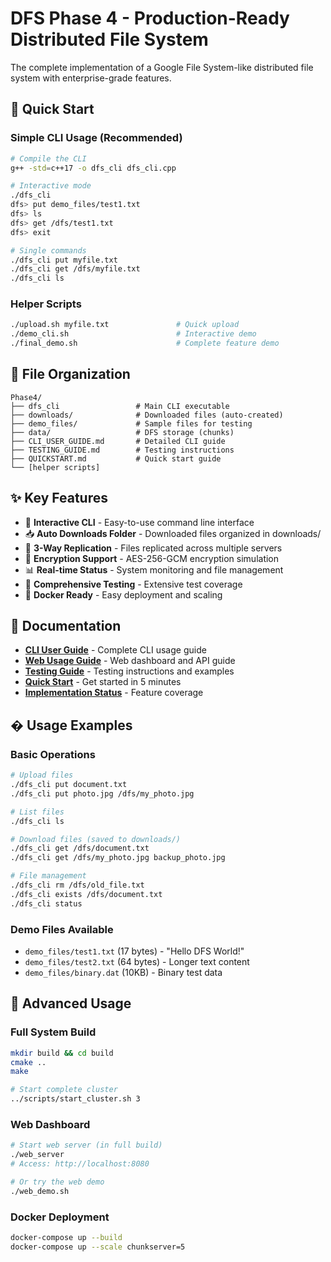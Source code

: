 # DFS Phase 4 - Production-Ready Distributed File System

The complete implementation of a Google File System-like distributed file system with enterprise-grade features.

## 🚀 Quick Start

### Simple CLI Usage (Recommended)
```bash
# Compile the CLI
g++ -std=c++17 -o dfs_cli dfs_cli.cpp

# Interactive mode
./dfs_cli
dfs> put demo_files/test1.txt
dfs> ls
dfs> get /dfs/test1.txt
dfs> exit

# Single commands
./dfs_cli put myfile.txt
./dfs_cli get /dfs/myfile.txt
./dfs_cli ls
```

### Helper Scripts
```bash
./upload.sh myfile.txt               # Quick upload
./demo_cli.sh                        # Interactive demo
./final_demo.sh                      # Complete feature demo
```

## 📁 File Organization

```
Phase4/
├── dfs_cli                 # Main CLI executable
├── downloads/              # Downloaded files (auto-created)
├── demo_files/             # Sample files for testing
├── data/                   # DFS storage (chunks)
├── CLI_USER_GUIDE.md       # Detailed CLI guide
├── TESTING_GUIDE.md        # Testing instructions
├── QUICKSTART.md           # Quick start guide
└── [helper scripts]
```

## ✨ Key Features

- 🎯 **Interactive CLI** - Easy-to-use command line interface
- 📥 **Auto Downloads Folder** - Downloaded files organized in downloads/
- 🔄 **3-Way Replication** - Files replicated across multiple servers
- 🔐 **Encryption Support** - AES-256-GCM encryption simulation
- 📊 **Real-time Status** - System monitoring and file management
- 🧪 **Comprehensive Testing** - Extensive test coverage
- 🐳 **Docker Ready** - Easy deployment and scaling

## 📖 Documentation

- **[CLI User Guide](CLI_USER_GUIDE.md)** - Complete CLI usage guide
- **[Web Usage Guide](WEB_USAGE_GUIDE.md)** - Web dashboard and API guide
- **[Testing Guide](TESTING_GUIDE.md)** - Testing instructions and examples
- **[Quick Start](QUICKSTART.md)** - Get started in 5 minutes
- **[Implementation Status](IMPLEMENTATION_STATUS.md)** - Feature coverage

## � Usage Examples

### Basic Operations
```bash
# Upload files
./dfs_cli put document.txt
./dfs_cli put photo.jpg /dfs/my_photo.jpg

# List files
./dfs_cli ls

# Download files (saved to downloads/)
./dfs_cli get /dfs/document.txt
./dfs_cli get /dfs/my_photo.jpg backup_photo.jpg

# File management
./dfs_cli rm /dfs/old_file.txt
./dfs_cli exists /dfs/document.txt
./dfs_cli status
```

### Demo Files Available
- `demo_files/test1.txt` (17 bytes) - "Hello DFS World!"
- `demo_files/test2.txt` (64 bytes) - Longer text content
- `demo_files/binary.dat` (10KB) - Binary test data

## 🔧 Advanced Usage

### Full System Build
```bash
mkdir build && cd build
cmake ..
make

# Start complete cluster
../scripts/start_cluster.sh 3
```

### Web Dashboard
```bash
# Start web server (in full build)
./web_server
# Access: http://localhost:8080

# Or try the web demo
./web_demo.sh
```

### Docker Deployment
```bash
docker-compose up --build
docker-compose up --scale chunkserver=5
```